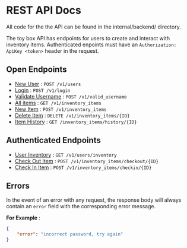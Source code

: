 # REST API Docs

All code for the the API can be found in the internal/backend/ directory.

The toy box API has endpoints for users to create and interact with inventory items. Authenticated enpoints must have an `Authorization: ApiKey <token>` header in the request.

## Open Endpoints

* [New User](users/new_user.md) : `POST /v1/users`
* [Login](users/login.md) : `POST /v1/login`
* [Validate Username](users/valid_username.md) : `POST /v1/valid_username`
* [All items](inventory/all_items.md) : `GET /v1/inventory_items`
* [New Item](inventory/create_item.md) : `POST /v1/inventory_items`
* [Delete Item](inventory/delete_item.md) : `DELETE /v1/inventory_items/{ID}`
* [Item History](inventory/item_history.md) : `GET /inventory_items/history/{ID}`

## Authenticated Endpoints

* [User Inventory](users/user_inventory.md) : `GET /v1/users/inventory`
* [Check Out Item](inventory/checkout_item.md) : `POST /v1/inventory_items/checkout/{ID}`
* [Check In Item](inventory/checkin_item.md) : `POST /v1/inventory_items/checkin/{ID}`

## Errors

In the event of an error with any request, the response body will always contain an `error` field with the corresponding error message.

**For Example** :

```json
{
    "error": "incorrect password, try again"
}
```
